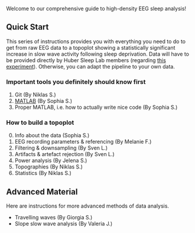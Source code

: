 Welcome to our comprehensive guide to high-density EEG sleep analysis! 

## Quick Start
This series of instructions provides you with everything you need to do to get from raw EEG data to a topoplot showing a statistically significant increase in slow wave activity following sleep deprivation. Data will have to be provided directly by Huber Sleep Lab members (regarding <a href="https://lsm.schlaflab.com" target="_blank">this experiment</a>). Otherwise, you can adapt the pipeline to your own data.

### Important tools you definitely should know first

1. Git (By Niklas S.)
2. [MATLAB](Matlab.html) (By Sophia S.)
3. Proper MATLAB, i.e. how to actually write nice code (By Sophia S.)


### How to build a topoplot

0. Info about the data (Sophia S.)
1. EEG recording parameters & referencing (By Melanie F.)
2. Filtering & downsampling (By Sven L.)
3. Artifacts & artefact rejection (By Sven L.)
4. Power analysis (By Jelena S.)
5. Topographies (By Niklas S.)
6. Statistics (By Niklas S.)


## Advanced Material
Here are instructions for more advanced methods of data analysis.

- Travelling waves (By Giorgia S.)
- Slope slow wave analysis (By Valeria J.)






